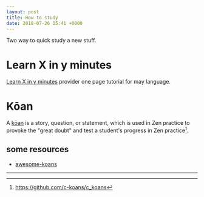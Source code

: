 ```yaml
---
layout: post
title: How to study
date: 2018-07-26 15:41 +0000
---
```


Two way to quick study a new stuff. 

# Learn X in y minutes 
[Learn X in y minutes](https://learnxinyminutes.com) provider one page tutorial for may language.


# Kōan
A [kōan](https://github.com/ts25504/awesome-koans) is a story, question, or statement, which is used in Zen practice to provoke the "great doubt" and test a student's progress in Zen practice[^1].

[^1]: https://github.com/c-koans/c_koans

## some resources
* [awesome-koans](https://github.com/ts25504/awesome-koans)

---
